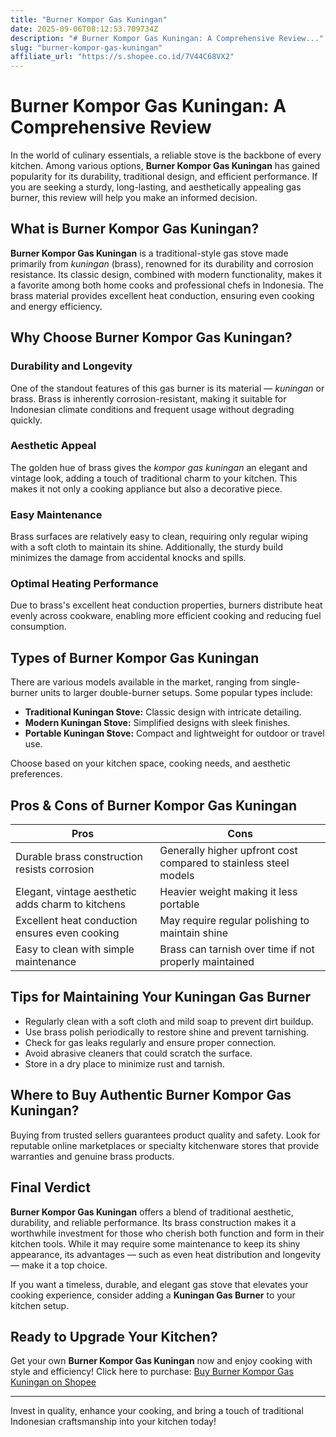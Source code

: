 ```yaml
---
title: "Burner Kompor Gas Kuningan"
date: 2025-09-06T08:12:53.709734Z
description: "# Burner Kompor Gas Kuningan: A Comprehensive Review..."
slug: "burner-kompor-gas-kuningan"
affiliate_url: "https://s.shopee.co.id/7V44C68VX2"
---
```

# Burner Kompor Gas Kuningan: A Comprehensive Review

In the world of culinary essentials, a reliable stove is the backbone of every kitchen. Among various options, **Burner Kompor Gas Kuningan** has gained popularity for its durability, traditional design, and efficient performance. If you are seeking a sturdy, long-lasting, and aesthetically appealing gas burner, this review will help you make an informed decision.

## What is Burner Kompor Gas Kuningan?

**Burner Kompor Gas Kuningan** is a traditional-style gas stove made primarily from *kuningan* (brass), renowned for its durability and corrosion resistance. Its classic design, combined with modern functionality, makes it a favorite among both home cooks and professional chefs in Indonesia. The brass material provides excellent heat conduction, ensuring even cooking and energy efficiency.

## Why Choose Burner Kompor Gas Kuningan?

### Durability and Longevity

One of the standout features of this gas burner is its material — *kuningan* or brass. Brass is inherently corrosion-resistant, making it suitable for Indonesian climate conditions and frequent usage without degrading quickly.

### Aesthetic Appeal

The golden hue of brass gives the *kompor gas kuningan* an elegant and vintage look, adding a touch of traditional charm to your kitchen. This makes it not only a cooking appliance but also a decorative piece.

### Easy Maintenance

Brass surfaces are relatively easy to clean, requiring only regular wiping with a soft cloth to maintain its shine. Additionally, the sturdy build minimizes the damage from accidental knocks and spills.

### Optimal Heating Performance

Due to brass's excellent heat conduction properties, burners distribute heat evenly across cookware, enabling more efficient cooking and reducing fuel consumption.

## Types of Burner Kompor Gas Kuningan

There are various models available in the market, ranging from single-burner units to larger double-burner setups. Some popular types include:

- **Traditional Kuningan Stove:** Classic design with intricate detailing.
- **Modern Kuningan Stove:** Simplified designs with sleek finishes.
- **Portable Kuningan Stove:** Compact and lightweight for outdoor or travel use.

Choose based on your kitchen space, cooking needs, and aesthetic preferences.

## Pros & Cons of Burner Kompor Gas Kuningan

| **Pros** | **Cons** |
|------------|--------------|
| Durable brass construction resists corrosion | Generally higher upfront cost compared to stainless steel models |
| Elegant, vintage aesthetic adds charm to kitchens | Heavier weight making it less portable |
| Excellent heat conduction ensures even cooking | May require regular polishing to maintain shine |
| Easy to clean with simple maintenance | Brass can tarnish over time if not properly maintained |

## Tips for Maintaining Your Kuningan Gas Burner

- Regularly clean with a soft cloth and mild soap to prevent dirt buildup.
- Use brass polish periodically to restore shine and prevent tarnishing.
- Check for gas leaks regularly and ensure proper connection.
- Avoid abrasive cleaners that could scratch the surface.
- Store in a dry place to minimize rust and tarnish.

## Where to Buy Authentic Burner Kompor Gas Kuningan?

Buying from trusted sellers guarantees product quality and safety. Look for reputable online marketplaces or specialty kitchenware stores that provide warranties and genuine brass products.

## Final Verdict

**Burner Kompor Gas Kuningan** offers a blend of traditional aesthetic, durability, and reliable performance. Its brass construction makes it a worthwhile investment for those who cherish both function and form in their kitchen tools. While it may require some maintenance to keep its shiny appearance, its advantages — such as even heat distribution and longevity — make it a top choice.

If you want a timeless, durable, and elegant gas stove that elevates your cooking experience, consider adding a **Kuningan Gas Burner** to your kitchen setup.

## Ready to Upgrade Your Kitchen?

Get your own **Burner Kompor Gas Kuningan** now and enjoy cooking with style and efficiency! Click here to purchase: [Buy Burner Kompor Gas Kuningan on Shopee](https://s.shopee.co.id/7V44C68VX2)

---

Invest in quality, enhance your cooking, and bring a touch of traditional Indonesian craftsmanship into your kitchen today!